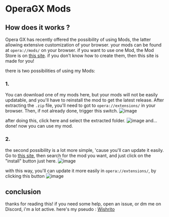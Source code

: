 # OperaGX Mods

## How does it works ?
Opera GX has recently offered the possibility of using Mods, the latter allowing extensive customization of your browser. your mods can be found at ``opera://mods/`` on your browser. if you want to use one Mod, the Mod Store is on [this site](https://store.gx.me/). if you don't know how to create them, then this site is made for you!

there is two possibilities of using my Mods:

  ### 1.
You can download one of my mods here, but your mods will not be easily updatable, and you'll have to reinstall the mod to get the latest release. After extracting the ``.zip`` file, you'll need to got to ``opera://extensions/`` in your browser.
Then, if not already done, trigger this switch. ![image](https://user-images.githubusercontent.com/110767037/230413559-cdb20d2a-a895-4771-a2b7-d72d8657b47b.png)

after doing this, click here and select the extracted folder.
![image](https://user-images.githubusercontent.com/110767037/230414856-b1472115-d577-4d4b-afa3-2311a56a51d2.png)
and... done! now you can use my mod.

  ### 2.
 the second possibility is a lot more simple, 'cause you'll can update it easily.
 Go to [this site](https://store.gx.me/), then search for the mod you want, and just click on the "install" button just here.
 ![image](https://user-images.githubusercontent.com/110767037/230415829-08b67a54-0dc8-482f-bedd-104003f570a9.png)
 
with this way, you'll can update it more easily in ``opera://extensions/``, by clicking this button ![image](https://user-images.githubusercontent.com/110767037/230416260-05525792-1776-4e5f-b4b4-a388ad9f64c6.png)

## conclusion
thanks for reading this! if you need some help, open an issue, or dm me on Discord, i'm a lot active. here's my pseudo : [Wishrito](https://discordapp.com/users/911467405115535411)
